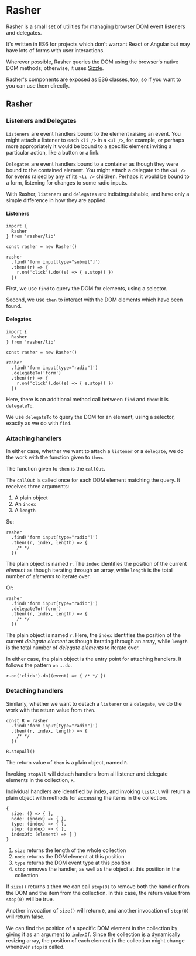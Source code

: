 # Rasher

Rasher is a small set of utilities for managing browser DOM event listeners and delegates.

It's written in ES6 for projects which don't warrant React or Angular but may have lots of forms with user interactions.

Wherever possible, Rasher queries the DOM using the browser's native DOM methods; otherwise, it uses [Sizzle](https://sizzlejs.com/).

Rasher's components are exposed as ES6 classes, too, so if you want to you can use them directly.

## Rasher

### Listeners and Delegates

`Listeners` are event handlers bound to the element raising an event. You might attach a listener to each `<li />` in a `<ul />`, for example, or perhaps more appropriately it would be bound to a specific element inviting a particular action, like a button or a link.


`Delegates` are event handlers bound to a container as though they were bound to the contained element. You might attach a delegate to the `<ul />` for events raised by any of its `<li />` children. Perhaps it would be bound to a form, listening for changes to some radio inputs.

With Rasher, `listeners` and `delegates` are indistinguishable, and have only a simple difference in how they are applied.

#### Listeners 

```
import { 
  Rasher 
} from 'rasher/lib'

const rasher = new Rasher()

rasher
  .find('form input[type="submit"]')
  .then((r) => {
    r.on('click').do((e) => { e.stop() })
  })
```

First, we use `find` to query the DOM for elements, using a selector.

Second, we use `then` to interact with the DOM elements which have been found.

#### Delegates 

```
import { 
  Rasher 
} from 'rasher/lib'

const rasher = new Rasher()

rasher
  .find('form input[type="radio"]')
  .delegateTo('form')
  .then((r) => {
    r.on('click').do((e) => { e.stop() })
  })
```

Here, there is an additional method call between `find` and `then`: it is `delegateTo`.

We use `delegateTo` to query the DOM for an element, using a selector, exactly as we do with `find`.


### Attaching handlers

In either case, whether we want to attach a `listener` or a `delegate`, we do the work with the function given to `then`. 

The function given to `then` is the `callOut`.

The `callOut` is called once for each DOM element matching the query. It receives three arguments:
 
1. A plain object
2. An `index`
2. A `length`

So: 
```
rasher
  .find('form input[type="radio"]')
  .then((r, index, length) => { 
    /* */
  })
```

The plain object is named `r`. The `index` identifies the position of the current _element_ as though iterating through an array, while `length` is the total number of _elements_ to iterate over.

Or: 
```
rasher
  .find('form input[type="radio"]')
  .delegateTo('form')
  .then((r, index, length) => { 
    /* */
  })
```
The plain object is named `r`. Here, the `index` identifies the position of the current _delegate element_ as though iterating through an array, while `length` is the total number of _delegate elements_ to iterate over.

In either case, the plain object is the entry point for attaching handlers. It follows the pattern `on` ... `do`. 

```
r.on('click').do((event) => { /* */ })
```

### Detaching handlers

Similarly, whether we want to detach a `listener` or a `delegate`, we do the work with the return value from `then`. 

```
const R = rasher
  .find('form input[type="radio"]')
  .then((r, index, length) => { 
    /* */
  })
  
R.stopAll()
```

The return value of `then` is a plain object, named `R`.

Invoking `stopAll` will detach handlers from all listener and delegate elements in the collection, `R`.

Individual handlers are identified by index, and invoking `listAll` will return a plain object with methods for accessing the items in the collection.

```
{
  size: () => { },
  node: (index) => { },
  type: (index) => { }, 
  stop: (index) => { },
  indexOf: (element) => { }
}
```

1. `size` returns the length of the whole collection
2. `node` returns the DOM element at this position
3. `type` returns the DOM event type at this position
4. `stop` removes the handler, as well as the object at this position in the collection

If `size()` returns `1` then we can call `stop(0)` to remove both the handler from the DOM and the item from the collection. In this case, the return value from `stop(0)` will be true.


Another invocation of `size()` will return `0`, and another invocation of `stop(0)` will return false.

We can find the position of a specific DOM element in the collection by giving it as an argument to `indexOf`. Since the collection is a dynamically resizing array, the position of each element in the collection might change whenever `stop` is called.